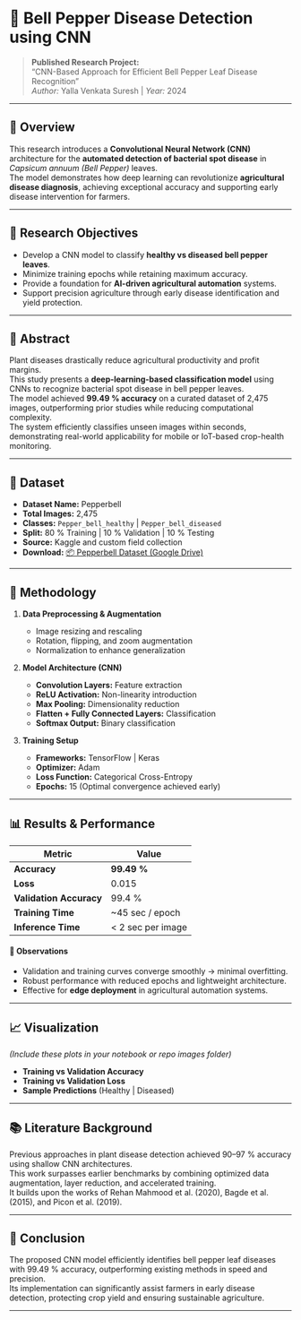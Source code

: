 # 🌿 Bell Pepper Disease Detection using CNN  

> **Published Research Project:**  
> “CNN-Based Approach for Efficient Bell Pepper Leaf Disease Recognition”  
> *Author:* Yalla Venkata Suresh | *Year:* 2024  

---

## 🧠 Overview  

This research introduces a **Convolutional Neural Network (CNN)** architecture for the **automated detection of bacterial spot disease** in *Capsicum annuum (Bell Pepper)* leaves.  
The model demonstrates how deep learning can revolutionize **agricultural disease diagnosis**, achieving exceptional accuracy and supporting early disease intervention for farmers.  

---

## 🎯 Research Objectives  

- Develop a CNN model to classify **healthy vs diseased bell pepper leaves**.  
- Minimize training epochs while retaining maximum accuracy.  
- Provide a foundation for **AI-driven agricultural automation** systems.  
- Support precision agriculture through early disease identification and yield protection.  

---

## 🧾 Abstract  

Plant diseases drastically reduce agricultural productivity and profit margins.  
This study presents a **deep-learning-based classification model** using CNNs to recognize bacterial spot disease in bell pepper leaves.  
The model achieved **99.49 % accuracy** on a curated dataset of 2,475 images, outperforming prior studies while reducing computational complexity.  
The system efficiently classifies unseen images within seconds, demonstrating real-world applicability for mobile or IoT-based crop-health monitoring.  

---

## 🧬 Dataset  

- **Dataset Name:** Pepperbell  
- **Total Images:** 2,475  
- **Classes:** `Pepper_bell_healthy` | `Pepper_bell_diseased`  
- **Split:** 80 % Training | 10 % Validation | 10 % Testing  
- **Source:** Kaggle and custom field collection  
- **Download:** [📦 Pepperbell Dataset (Google Drive)](https://drive.google.com/drive/folders/1G3TX8nkK1ndUL2hyKcMlFl39BtHqOQzG?usp=sharing)

---

## 🧪 Methodology  

1. **Data Preprocessing & Augmentation**  
   - Image resizing and rescaling  
   - Rotation, flipping, and zoom augmentation  
   - Normalization to enhance generalization  

2. **Model Architecture (CNN)**  
   - **Convolution Layers:** Feature extraction  
   - **ReLU Activation:** Non-linearity introduction  
   - **Max Pooling:** Dimensionality reduction  
   - **Flatten + Fully Connected Layers:** Classification  
   - **Softmax Output:** Binary classification  

3. **Training Setup**  
   - **Frameworks:** TensorFlow | Keras  
   - **Optimizer:** Adam  
   - **Loss Function:** Categorical Cross-Entropy  
   - **Epochs:** 15 (Optimal convergence achieved early)  

---

## 📊 Results & Performance  

| Metric | Value |
|--------|--------|
| **Accuracy** | **99.49 %** |
| **Loss** | 0.015 |
| **Validation Accuracy** | 99.4 % |
| **Training Time** | ~45 sec / epoch |
| **Inference Time** | < 2 sec per image |

#### 🔹 Observations  
- Validation and training curves converge smoothly → minimal overfitting.  
- Robust performance with reduced epochs and lightweight architecture.  
- Effective for **edge deployment** in agricultural automation systems.  

---

## 📈 Visualization  

*(Include these plots in your notebook or repo images folder)*  

- **Training vs Validation Accuracy**  
- **Training vs Validation Loss**  
- **Sample Predictions** (Healthy | Diseased)  

---

## 📚 Literature Background  

Previous approaches in plant disease detection achieved 90–97 % accuracy using shallow CNN architectures.  
This work surpasses earlier benchmarks by combining optimized data augmentation, layer reduction, and accelerated training.  
It builds upon the works of Rehan Mahmood et al. (2020), Bagde et al. (2015), and Picon et al. (2019).  

---

## 🔬 Conclusion  

The proposed CNN model efficiently identifies bell pepper leaf diseases with 99.49 % accuracy, outperforming existing methods in speed and precision.  
Its implementation can significantly assist farmers in early disease detection, protecting crop yield and ensuring sustainable agriculture.  

---
